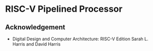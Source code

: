 # RISC-V Pipelined Processor

## Acknowledgement
- Digital Design and Computer Architecture: RISC-V Edition
Sarah L. Harris and David Harris
